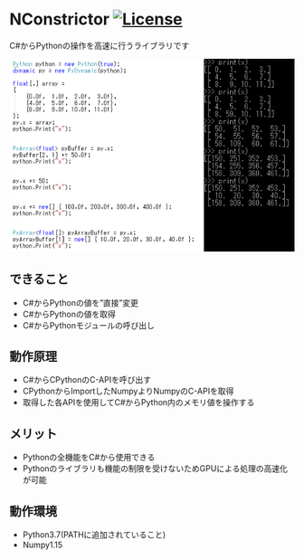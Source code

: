 # NConstrictor [![License](https://img.shields.io/badge/License-Apache%202.0-blue.svg)](https://opensource.org/licenses/Apache-2.0)
C#からPythonの操作を高速に行うライブラリです

![Sample](https://github.com/harujoh/NConstrictor/blob/Images/top.png)

## できること
- C#からPythonの値を”直接”変更
- C#からPythonの値を取得
- C#からPythonモジュールの呼び出し

## 動作原理
- C#からCPythonのC-APIを呼び出す
- CPythonからImportしたNumpyよりNumpyのC-APIを取得
- 取得した各APIを使用してC#からPython内のメモリ値を操作する

## メリット
- Pythonの全機能をC#から使用できる
- Pythonのライブラリも機能の制限を受けないためGPUによる処理の高速化が可能

## 動作環境
- Python3.7(PATHに追加されていること)
- Numpy1.15
